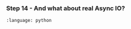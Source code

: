 ### Step 14 - And what about real Async IO?

```{literalinclude} step14.py
:language: python
```

```{admonition} Summary
```
